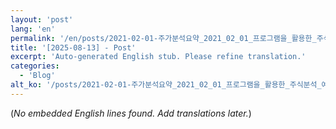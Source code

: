 ```yaml
---
layout: 'post'
lang: 'en'
permalink: '/en/posts/2021-02-01-주가분석요약_2021_02_01_프로그램을_활용한_주식분석_예상결과_17_41_17/'
title: '[2025-08-13] - Post'
excerpt: 'Auto-generated English stub. Please refine translation.'
categories:
  - 'Blog'
alt_ko: '/posts/2021-02-01-주가분석요약_2021_02_01_프로그램을_활용한_주식분석_예상결과_17_41_17/'
---
```


(*No embedded English lines found. Add translations later.*)
